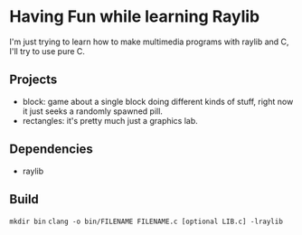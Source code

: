 # Having Fun while learning Raylib

I'm just trying to learn how to make multimedia programs with raylib and C, I'll try to use pure C.

## Projects
+ block: game about a single block doing different kinds of stuff, right now it just seeks a randomly spawned pill.
+ rectangles: it's pretty much just a graphics lab.

## Dependencies
+ raylib

## Build 
`mkdir bin`
`clang -o bin/FILENAME FILENAME.c [optional LIB.c] -lraylib`